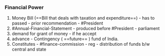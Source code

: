 ### Financial Power

1. Money Bill (==Bill that deals with taxation and expenditure==) - has to passed - prior recommendation - #President 
2. #Annual-Financial-Statement - produced before #President - parliament
3. demand for grant of money - if he accept
4. advance - Contingency ( ==future== ) fund of India.
5. Constitutes - #finance-commission - reg - distribution of funds b/w central and state
